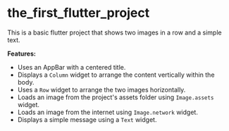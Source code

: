 # the_first_flutter_project

This is a basic flutter project that shows two images in a row and a simple text.

**Features:**

* Uses an AppBar with a centered title.
* Displays a `Column` widget to arrange the content vertically within the body.
* Uses a `Row` widget to arrange the two images horizontally.
* Loads an image from the project's assets folder using `Image.assets` widget.
* Loads an image from the internet using `Image.network` widget.
* Displays a simple message using a `Text` widget.
